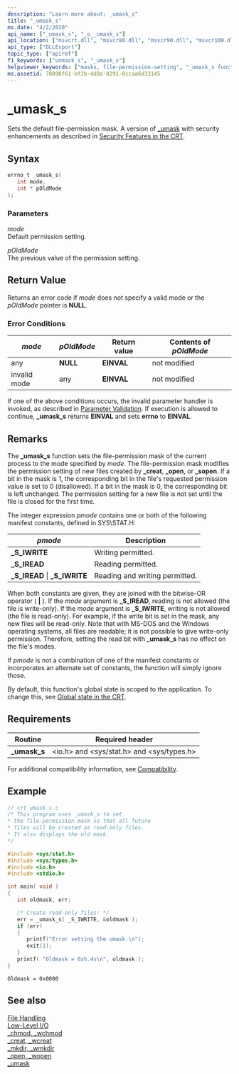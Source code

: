 ```yaml
---
description: "Learn more about: _umask_s"
title: "_umask_s"
ms.date: "4/2/2020"
api_name: ["_umask_s", "_o__umask_s"]
api_location: ["msvcrt.dll", "msvcr80.dll", "msvcr90.dll", "msvcr100.dll", "msvcr100_clr0400.dll", "msvcr110.dll", "msvcr110_clr0400.dll", "msvcr120.dll", "msvcr120_clr0400.dll", "ucrtbase.dll", "api-ms-win-crt-filesystem-l1-1-0.dll", "api-ms-win-crt-private-l1-1-0.dll"]
api_type: ["DLLExport"]
topic_type: ["apiref"]
f1_keywords: ["unmask_s", "_umask_s"]
helpviewer_keywords: ["masks, file-permission-setting", "_umask_s function", "masks", "file permissions [C++]", "umask_s function", "files [C++], permission settings for"]
ms.assetid: 70898f61-bf2b-4d8d-8291-0ccaa6d33145
---
```

# _umask_s

Sets the default file-permission mask. A version of [_umask](umask.md) with security enhancements as described in [Security Features in the CRT](../../c-runtime-library/security-features-in-the-crt.md).

## Syntax

```C
errno_t _umask_s(
   int mode,
   int * pOldMode
);
```

### Parameters

*mode*<br/>
Default permission setting.

*pOldMode*<br/>
The previous value of the permission setting.

## Return Value

Returns an error code if *mode* does not specify a valid mode or the *pOldMode* pointer is **NULL**.

### Error Conditions

|*mode*|*pOldMode*|Return value|Contents of *pOldMode*|
|------------|----------------|----------------------|--------------------------------|
|any|**NULL**|**EINVAL**|not modified|
|invalid mode|any|**EINVAL**|not modified|

If one of the above conditions occurs, the invalid parameter handler is invoked, as described in [Parameter Validation](../../c-runtime-library/parameter-validation.md). If execution is allowed to continue, **_umask_s** returns **EINVAL** and sets **errno** to **EINVAL**.

## Remarks

The **_umask_s** function sets the file-permission mask of the current process to the mode specified by *mode*. The file-permission mask modifies the permission setting of new files created by **_creat**, **_open**, or **_sopen**. If a bit in the mask is 1, the corresponding bit in the file's requested permission value is set to 0 (disallowed). If a bit in the mask is 0, the corresponding bit is left unchanged. The permission setting for a new file is not set until the file is closed for the first time.

The integer expression *pmode* contains one or both of the following manifest constants, defined in SYS\STAT.H:

|*pmode*|Description|
|-|-|
|**_S_IWRITE**|Writing permitted.|
|**_S_IREAD**|Reading permitted.|
|**_S_IREAD** \| **_S_IWRITE**|Reading and writing permitted.|

When both constants are given, they are joined with the bitwise-OR operator ( **|** ). If the *mode* argument is **_S_IREAD**, reading is not allowed (the file is write-only). If the *mode* argument is **_S_IWRITE**, writing is not allowed (the file is read-only). For example, if the write bit is set in the mask, any new files will be read-only. Note that with MS-DOS and the Windows operating systems, all files are readable; it is not possible to give write-only permission. Therefore, setting the read bit with **_umask_s** has no effect on the file's modes.

If *pmode* is not a combination of one of the manifest constants or incorporates an alternate set of constants, the function will simply ignore those.

By default, this function's global state is scoped to the application. To change this, see [Global state in the CRT](../global-state.md).

## Requirements

|Routine|Required header|
|-------------|---------------------|
|**_umask_s**|\<io.h> and \<sys/stat.h> and \<sys/types.h>|

For additional compatibility information, see [Compatibility](../../c-runtime-library/compatibility.md).

## Example

```C
// crt_umask_s.c
/* This program uses _umask_s to set
* the file-permission mask so that all future
* files will be created as read-only files.
* It also displays the old mask.
*/

#include <sys/stat.h>
#include <sys/types.h>
#include <io.h>
#include <stdio.h>

int main( void )
{
   int oldmask, err;

   /* Create read-only files: */
   err = _umask_s( _S_IWRITE, &oldmask );
   if (err)
   {
      printf("Error setting the umask.\n");
      exit(1);
   }
   printf( "Oldmask = 0x%.4x\n", oldmask );
}
```

```Output
Oldmask = 0x0000
```

## See also

[File Handling](../../c-runtime-library/file-handling.md)<br/>
[Low-Level I/O](../../c-runtime-library/low-level-i-o.md)<br/>
[_chmod, _wchmod](chmod-wchmod.md)<br/>
[_creat, _wcreat](creat-wcreat.md)<br/>
[_mkdir, _wmkdir](mkdir-wmkdir.md)<br/>
[_open, _wopen](open-wopen.md)<br/>
[_umask](umask.md)<br/>
